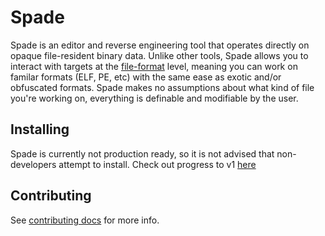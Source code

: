 # Spade
Spade is an editor and reverse engineering tool that operates directly on opaque
file-resident binary data.  Unlike other tools, Spade allows you to interact
with targets at the [file-format][1] level, meaning you can work on familar
formats (ELF, PE, etc) with the same ease as exotic and/or obfuscated formats.
Spade makes no assumptions about what kind of file you're working on, everything
is definable and modifiable by the user.

## Installing
Spade is currently not production ready, so it is not advised that
non-developers attempt to install.  Check out progress to v1 [here][2]

## Contributing
See [contributing docs][3] for more info.

[1]: https://en.wikipedia.org/wiki/File_format
[2]: https://github.com/nyxxxie/spade/milestone/1
[3]: CONTRIBUTING.md
